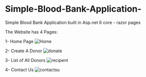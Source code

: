 # Simple-Blood-Bank-Application-
Simple Blood Bank Application built in Asp.net 6 core - razor pages

The Website has 4 Pages:


1- Home Page 
![Home](https://github.com/kawtharhj/Simple-Blood-Bank-Application-/assets/77617119/eb6e2479-6519-47bb-9615-ff5f916b1a41)

2- Create A Donor
![donate](https://github.com/kawtharhj/Simple-Blood-Bank-Application-/assets/77617119/b01cb970-524c-4dc5-9003-705f8318d200)

3- List of All Donors
![recipent](https://github.com/kawtharhj/Simple-Blood-Bank-Application-/assets/77617119/99fa618e-6b0f-49f8-9989-90e23b0bcbb8)

4- Contact Us
![contactsu](https://github.com/kawtharhj/Simple-Blood-Bank-Application-/assets/77617119/b4187f96-449a-4674-8954-894b199a110d)

